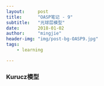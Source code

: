 ```yaml
---
layout:     post
title:      "OASP笔记 - 9"
subtitle:   "光球层模型"
date:       2018-01-02
author:     "mingjie"
header-img: "img/post-bg-OASP9.jpg"
tags:
    - learning

---
```


### Kurucz模型
